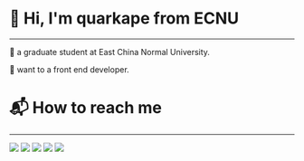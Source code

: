 #  👋 Hi, I'm quarkape from ECNU

---

:school: a graduate student at East China Normal University.

:dizzy: want to a front end developer.



# :mailbox_with_mail: How to reach me

---

[![](https://img.shields.io/badge/bilibili-quarkape-lightgrey.svg?logo=bilibili&color=00A1D6&style=flat-square)](https://space.bilibili.com/282906175)    [![](https://img.shields.io/badge/csdn-quarkape-lightgrey.svg?logo=c&logoColor=fc5531&labelColor=ffffff&color=fc5531&style=flat-square)](https://blog.csdn.net/qq_43114230)    [![](https://img.shields.io/badge/twitter-quarkape-lightgrey.svg?logo=twitter&color=1da1f2&style=flat-square)](https://twitter.com/quarkape)    [![](https://img.shields.io/badge/instagram-quarkape-lightgrey.svg?logo=instagram&labelColor=ffffff&color=e4405f&style=flat-square)](https://www.instagram.com/quarkape/)    [![](https://img.shields.io/badge/gitee-quarkape-lightgrey.svg?logo=gitee&color=C71D23&style=flat-square)](https://www.instagram.com/quarkape/)   